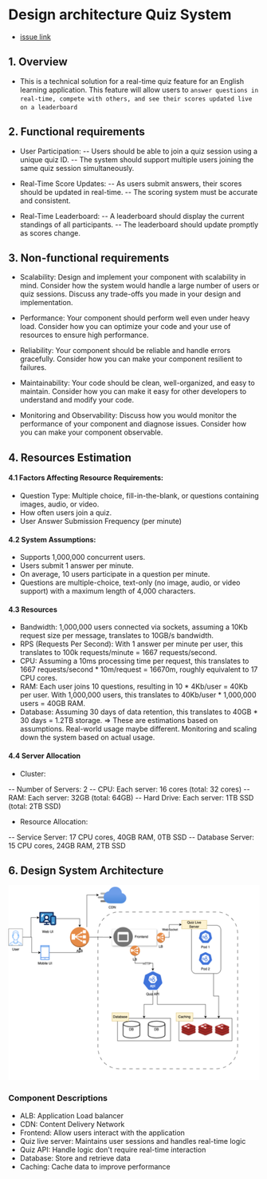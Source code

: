 # Design architecture Quiz System
- [issue link](https://github.com/huylqvn/RealTimeQuiz/issues/1)

## 1. Overview
- This is a technical solution for a real-time quiz feature for an English learning application. This feature will allow users to `answer questions in real-time, compete with others, and see their scores updated live on a leaderboard`

## 2. Functional requirements

- User Participation:
-- Users should be able to join a quiz session using a unique quiz ID.
-- The system should support multiple users joining the same quiz session simultaneously.

- Real-Time Score Updates:
-- As users submit answers, their scores should be updated in real-time.
-- The scoring system must be accurate and consistent.

- Real-Time Leaderboard:
-- A leaderboard should display the current standings of all participants.
-- The leaderboard should update promptly as scores change.

## 3. Non-functional requirements
- Scalability: Design and implement your component with scalability in mind. Consider how the system would handle a large number of users or quiz sessions. Discuss any trade-offs you made in your design and implementation.
  
- Performance: Your component should perform well even under heavy load. Consider how you can optimize your code and your use of resources to ensure high performance.
  
- Reliability: Your component should be reliable and handle errors gracefully. Consider how you can make your component resilient to failures.
  
- Maintainability: Your code should be clean, well-organized, and easy to maintain. Consider how you can make it easy for other developers to understand and modify your code.
  
- Monitoring and Observability: Discuss how you would monitor the performance of your component and diagnose issues. Consider how you can make your component observable.

## 4. Resources Estimation

#### 4.1 Factors Affecting Resource Requirements:
- Question Type: Multiple choice, fill-in-the-blank, or questions containing images, audio, or video.
- How often users join a quiz.
- User Answer Submission Frequency (per minute)

#### 4.2 System Assumptions:
- Supports 1,000,000 concurrent users.
- Users submit 1 answer per minute.
- On average, 10 users participate in a question per minute.
- Questions are multiple-choice, text-only (no image, audio, or video support) with a maximum length of 4,000 characters.
  
#### 4.3 Resources
- Bandwidth: 1,000,000 users connected via sockets, assuming a 10Kb request size per message, translates to 10GB/s bandwidth.
- RPS (Requests Per Second): With 1 answer per minute per user, this translates to 100k requests/minute = 1667 requests/second.
- CPU: Assuming a 10ms processing time per request, this translates to 1667 requests/second * 10m/request = 16670m, roughly equivalent to 17 CPU cores.
- RAM: Each user joins 10 questions, resulting in 10 * 4Kb/user = 40Kb per user. With 1,000,000 users, this translates to 40Kb/user * 1,000,000 users = 40GB RAM.
- Database: Assuming 30 days of data retention, this translates to 40GB * 30 days = 1.2TB storage.
=> These are estimations based on assumptions. Real-world usage maybe different. Monitoring and scaling down the system based on actual usage.

#### 4.4 Server Allocation

- Cluster:

-- Number of Servers: 2
-- CPU: Each server: 16 cores (total: 32 cores)
-- RAM: Each server: 32GB (total: 64GB)
-- Hard Drive: Each server: 1TB SSD (total: 2TB SSD)

- Resource Allocation:

-- Service Server: 17 CPU cores, 40GB RAM, 0TB SSD
-- Database Server: 15 CPU cores, 24GB RAM, 2TB SSD

## 6. Design System Architecture

![System design](../assets/system-design.png)

### Component Descriptions

- ALB: Application Load balancer
- CDN: Content Delivery Network
- Frontend: Allow users interact with the application
- Quiz live server: Maintains user sessions and handles real-time logic
- Quiz API: Handle logic don't require real-time interaction
- Database: Store and retrieve data
- Caching: Cache data to improve performance 






